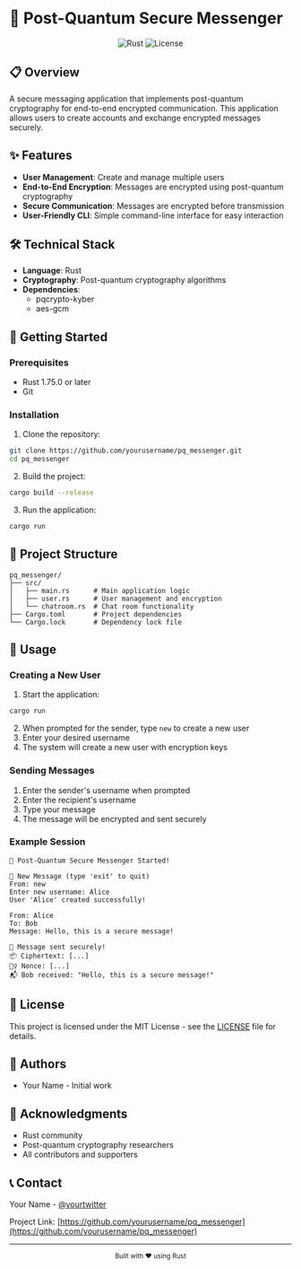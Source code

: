 # 🚀 Post-Quantum Secure Messenger

<div align="center">
  <img src="https://img.shields.io/badge/Rust-1.75.0-orange" alt="Rust">
  <img src="https://img.shields.io/badge/License-MIT-yellow.svg" alt="License">
</div>

## 📋 Overview

A secure messaging application that implements post-quantum cryptography for end-to-end encrypted communication. This application allows users to create accounts and exchange encrypted messages securely.

## ✨ Features

- **User Management**: Create and manage multiple users
- **End-to-End Encryption**: Messages are encrypted using post-quantum cryptography
- **Secure Communication**: Messages are encrypted before transmission
- **User-Friendly CLI**: Simple command-line interface for easy interaction

## 🛠️ Technical Stack

- **Language**: Rust
- **Cryptography**: Post-quantum cryptography algorithms
- **Dependencies**: 
  - pqcrypto-kyber
  - aes-gcm

## 🚀 Getting Started

### Prerequisites

- Rust 1.75.0 or later
- Git

### Installation

1. Clone the repository:
```bash
git clone https://github.com/yourusername/pq_messenger.git
cd pq_messenger
```

2. Build the project:
```bash
cargo build --release
```

3. Run the application:
```bash
cargo run
```

## 📁 Project Structure

```
pq_messenger/
├── src/
│   ├── main.rs      # Main application logic
│   ├── user.rs      # User management and encryption
│   └── chatroom.rs  # Chat room functionality
├── Cargo.toml       # Project dependencies
└── Cargo.lock       # Dependency lock file
```

## 🔧 Usage

### Creating a New User

1. Start the application:
```bash
cargo run
```

2. When prompted for the sender, type `new` to create a new user
3. Enter your desired username
4. The system will create a new user with encryption keys

### Sending Messages

1. Enter the sender's username when prompted
2. Enter the recipient's username
3. Type your message
4. The message will be encrypted and sent securely

### Example Session

```
🚀 Post-Quantum Secure Messenger Started!

🔁 New Message (type 'exit' to quit)
From: new
Enter new username: Alice
User 'Alice' created successfully!

From: Alice
To: Bob
Message: Hello, this is a secure message!

🔐 Message sent securely!
📦 Ciphertext: [...]
🕵️‍♀️ Nonce: [...]
📬 Bob received: "Hello, this is a secure message!"
```

## 📝 License

This project is licensed under the MIT License - see the [LICENSE](LICENSE) file for details.

## 👥 Authors

- Your Name - Initial work

## 🙏 Acknowledgments

- Rust community
- Post-quantum cryptography researchers
- All contributors and supporters

## 📞 Contact

Your Name - [@yourtwitter](https://twitter.com/yourtwitter)

Project Link: [https://github.com/yourusername/pq_messenger](https://github.com/yourusername/pq_messenger)

---

<div align="center">
  <sub>Built with ❤️ using Rust</sub>
</div> 